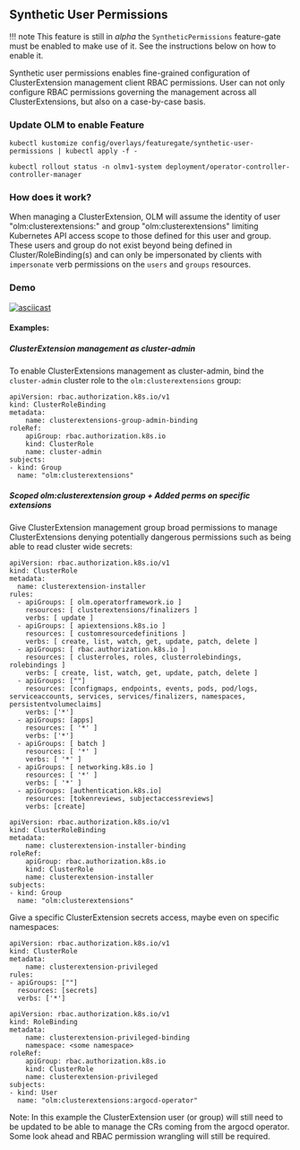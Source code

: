 ## Synthetic User Permissions

!!! note
This feature is still in *alpha* the `SyntheticPermissions` feature-gate must be enabled to make use of it.
See the instructions below on how to enable it.

Synthetic user permissions enables fine-grained configuration of ClusterExtension management client RBAC permissions.
User can not only configure RBAC permissions governing the management across all ClusterExtensions, but also on a 
case-by-case basis.

### Update OLM to enable Feature

```terminal title=Enable SyntheticPermissions feature
kubectl kustomize config/overlays/featuregate/synthetic-user-permissions | kubectl apply -f -
```

```terminal title=Wait for rollout to complete
kubectl rollout status -n olmv1-system deployment/operator-controller-controller-manager 
```

### How does it work?

When managing a ClusterExtension, OLM will assume the identity of user "olm:clusterextensions:<clusterextension-name>"
and group "olm:clusterextensions" limiting Kubernetes API access scope to those defined for this user and group. These
users and group do not exist beyond being defined in Cluster/RoleBinding(s) and can only be impersonated by clients with
 `impersonate` verb permissions on the `users` and `groups` resources.

### Demo

[![asciicast](https://asciinema.org/a/Jbtt8nkV8Dm7vriHxq7sxiVvi.svg)](https://asciinema.org/a/Jbtt8nkV8Dm7vriHxq7sxiVvi)

#### Examples:

##### ClusterExtension management as cluster-admin

To enable ClusterExtensions management as cluster-admin, bind the `cluster-admin` cluster role to the `olm:clusterextensions`
group:

```
apiVersion: rbac.authorization.k8s.io/v1
kind: ClusterRoleBinding
metadata:
    name: clusterextensions-group-admin-binding
roleRef:
    apiGroup: rbac.authorization.k8s.io
    kind: ClusterRole
    name: cluster-admin
subjects:
- kind: Group
  name: "olm:clusterextensions"
```

##### Scoped olm:clusterextension group + Added perms on specific extensions

Give ClusterExtension management group broad permissions to manage ClusterExtensions denying potentially dangerous
permissions such as being able to read cluster wide secrets:

```
apiVersion: rbac.authorization.k8s.io/v1
kind: ClusterRole
metadata:
  name: clusterextension-installer
rules:
  - apiGroups: [ olm.operatorframework.io ]
    resources: [ clusterextensions/finalizers ]
    verbs: [ update ]
  - apiGroups: [ apiextensions.k8s.io ]
    resources: [ customresourcedefinitions ]
    verbs: [ create, list, watch, get, update, patch, delete ]
  - apiGroups: [ rbac.authorization.k8s.io ]
    resources: [ clusterroles, roles, clusterrolebindings, rolebindings ]
    verbs: [ create, list, watch, get, update, patch, delete ]
  - apiGroups: [""]
    resources: [configmaps, endpoints, events, pods, pod/logs, serviceaccounts, services, services/finalizers, namespaces, persistentvolumeclaims]
    verbs: ['*']
  - apiGroups: [apps]
    resources: [ '*' ]
    verbs: ['*']
  - apiGroups: [ batch ]
    resources: [ '*' ]
    verbs: [ '*' ]
  - apiGroups: [ networking.k8s.io ]
    resources: [ '*' ]
    verbs: [ '*' ]
  - apiGroups: [authentication.k8s.io]
    resources: [tokenreviews, subjectaccessreviews]
    verbs: [create]
```

```
apiVersion: rbac.authorization.k8s.io/v1
kind: ClusterRoleBinding
metadata:
    name: clusterextension-installer-binding
roleRef:
    apiGroup: rbac.authorization.k8s.io
    kind: ClusterRole
    name: clusterextension-installer
subjects:
- kind: Group
  name: "olm:clusterextensions"
```

Give a specific ClusterExtension secrets access, maybe even on specific namespaces:

```
apiVersion: rbac.authorization.k8s.io/v1
kind: ClusterRole
metadata:
    name: clusterextension-privileged
rules:
- apiGroups: [""]
  resources: [secrets]
  verbs: ['*']
```

```
apiVersion: rbac.authorization.k8s.io/v1
kind: RoleBinding
metadata:
    name: clusterextension-privileged-binding
    namespace: <some namespace>
roleRef:
    apiGroup: rbac.authorization.k8s.io
    kind: ClusterRole
    name: clusterextension-privileged
subjects:
- kind: User
  name: "olm:clusterextensions:argocd-operator"
```

Note: In this example the ClusterExtension user (or group) will still need to be updated to be able to manage
the CRs coming from the argocd operator. Some look ahead and RBAC permission wrangling will still be required.
